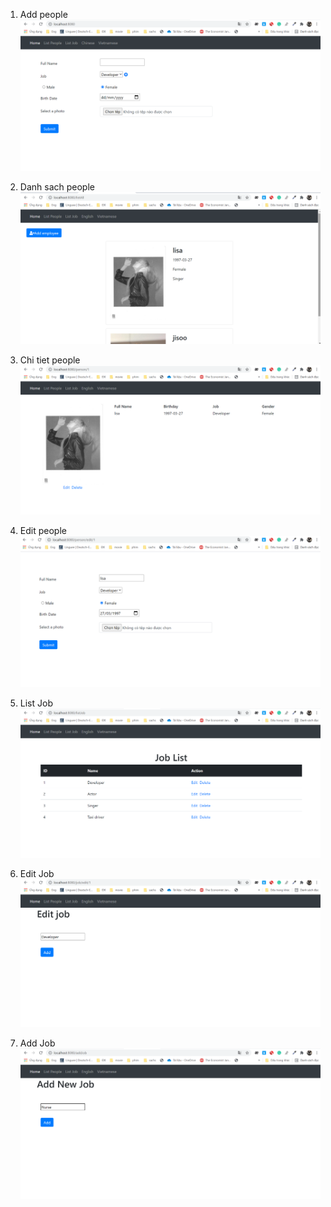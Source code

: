 1. Add people
![alt](src/images/1.png)

2. Danh sach people
![alt](src/images/2.png)

3. Chi tiet people
![alt](src/images/3.png)

4. Edit people
![alt](src/images/4.png)

5. List Job
![alt](src/images/5.png)

6. Edit Job
![alt](src/images/6.png)

7. Add Job
![alt](src/images/7.png)


